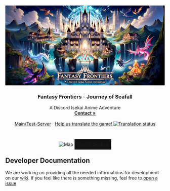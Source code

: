 <br />
<div align="center">
  <a href="https://discord.gg/xsxJP7JuEH">
    <img src=".github/assets/fantasy-frontiers.png" alt="Logo">
  </a>

  <h3 align="center">Fantasy Frontiers - Journey of Seafall</h3>

  <p align="center">
    A Discord Isekai Anime Adventure
    <br />
    <a href="https://discord.com/users/216487432667791360"><strong>Contact »</strong></a>
    <br />
    <br />
    <a href="https://discord.gg/xsxJP7JuEH">Main/Test-Server</a>
    ·
    <a href="https://weblate.flawcra.cc/engage/fantasy-frontiers/">
      Help us translate the game!
      <img src="https://weblate.flawcra.cc/widget/fantasy-frontiers/translations/svg-badge.svg" alt="Translation status" />
    </a>
  </p>

<br />
<br />
<img src="src/main/resources/assets/map.png" alt="Map">
<span style="background-color: #121212;padding: 8px">Map of <strong>SeaFall</strong></span>

</div>


## Developer Documentation

We are working on providing all the needed informations for development on our [wiki](https://wiki.fantasyfrontiers.net/developer-documentation.html).
If you feel like there is something missing, feel free to [open a issue](https://github.com/FantasyFrontiers/FantasyFrontiersWiki/issues/new)